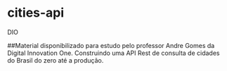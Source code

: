# cities-api
DIO

##Material disponibilizado para estudo pelo professor Andre Gomes da Digital Innovation One. Construindo uma API Rest de consulta de cidades do Brasil do zero até a produção. 
